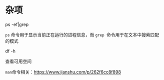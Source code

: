 # 杂项

ps -ef|grep

`ps` 命令用于显示当前正在运行的进程信息，而 `grep `命令用于在文本中搜索匹配的模式

df -h

 查看可用空间

`man`命令相关：https://www.jianshu.com/p/262f6cc8f898
